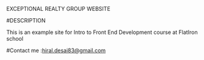 EXCEPTIONAL REALTY GROUP WEBSITE

#DESCRIPTION

 This is an example site for Intro to Front End Development course at FlatIron school
 
 
 #Contact me :hiral.desai83@gmail.com